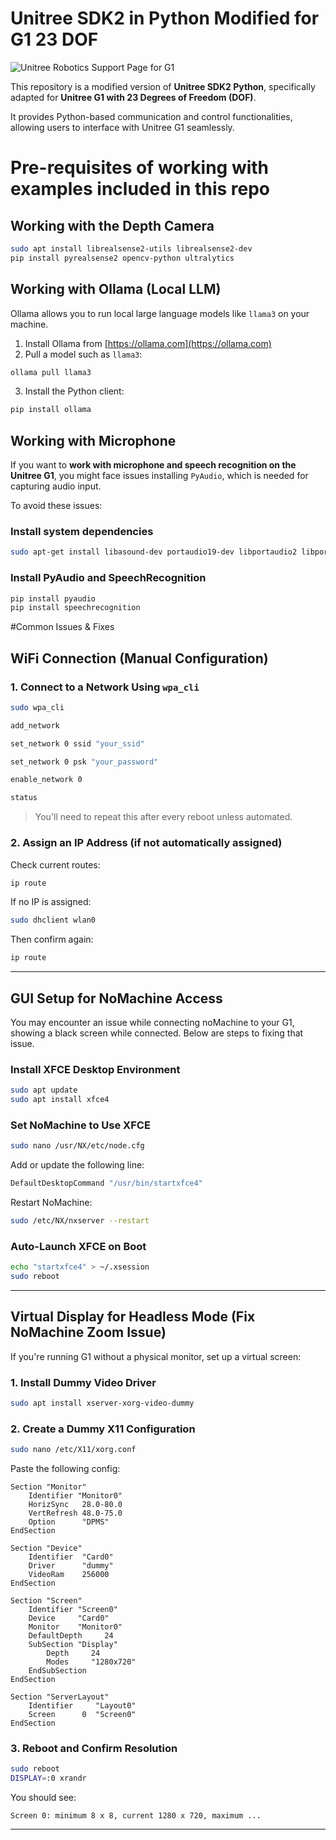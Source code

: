 
# Unitree SDK2 in Python Modified for G1 23 DOF

![Unitree Robotics Support Page for G1](https://support.unitree.com/home/en/G1_developer/about_G1)

This repository is a modified version of **Unitree SDK2 Python**, specifically adapted for **Unitree G1 with 23 Degrees of Freedom (DOF)**.

It provides Python-based communication and control functionalities, allowing users to interface with Unitree G1 seamlessly.


# Pre-requisites of working with examples included in this repo


## Working with the Depth Camera

```bash
sudo apt install librealsense2-utils librealsense2-dev
pip install pyrealsense2 opencv-python ultralytics
```


## Working with Ollama (Local LLM)

Ollama allows you to run local large language models like `llama3` on your machine.

1. Install Ollama from [https://ollama.com](https://ollama.com)
2. Pull a model such as `llama3`:
```bash
ollama pull llama3
```
3. Install the Python client:
```bash
pip install ollama
```

## Working with Microphone

If you want to **work with microphone and speech recognition on the Unitree G1**, you might face issues installing `PyAudio`, which is needed for capturing audio input.

To avoid these issues:

### Install system dependencies

```bash
sudo apt-get install libasound-dev portaudio19-dev libportaudio2 libportaudiocpp0

```

### Install PyAudio and SpeechRecognition

```bash
pip install pyaudio
pip install speechrecognition
```

#Common Issues & Fixes

## WiFi Connection (Manual Configuration)

### 1. Connect to a Network Using `wpa_cli`

```bash
sudo wpa_cli

add_network

set_network 0 ssid "your_ssid"

set_network 0 psk "your_password"

enable_network 0

status
```

> You'll need to repeat this after every reboot unless automated.

### 2. Assign an IP Address (if not automatically assigned)

Check current routes:
```bash
ip route
```

If no IP is assigned:
```bash
sudo dhclient wlan0
```

Then confirm again:
```bash
ip route
```

---

## GUI Setup for NoMachine Access

You may encounter an issue while connecting noMachine to your G1, showing a black screen while connected.
Below are steps to fixing that issue.

### Install XFCE Desktop Environment

```bash
sudo apt update
sudo apt install xfce4
```

### Set NoMachine to Use XFCE

```bash
sudo nano /usr/NX/etc/node.cfg
```

Add or update the following line:
```bash
DefaultDesktopCommand "/usr/bin/startxfce4"
```

Restart NoMachine:
```bash
sudo /etc/NX/nxserver --restart
```

### Auto-Launch XFCE on Boot

```bash
echo "startxfce4" > ~/.xsession
sudo reboot
```

---

## Virtual Display for Headless Mode (Fix NoMachine Zoom Issue)

If you're running G1 without a physical monitor, set up a virtual screen:

### 1. Install Dummy Video Driver

```bash
sudo apt install xserver-xorg-video-dummy
```

### 2. Create a Dummy X11 Configuration

```bash
sudo nano /etc/X11/xorg.conf
```

Paste the following config:

```
Section "Monitor"
    Identifier "Monitor0"
    HorizSync   28.0-80.0
    VertRefresh 48.0-75.0
    Option      "DPMS"
EndSection

Section "Device"
    Identifier  "Card0"
    Driver      "dummy"
    VideoRam    256000
EndSection

Section "Screen"
    Identifier "Screen0"
    Device     "Card0"
    Monitor    "Monitor0"
    DefaultDepth     24
    SubSection "Display"
        Depth     24
        Modes     "1280x720"
    EndSubSection
EndSection

Section "ServerLayout"
    Identifier     "Layout0"
    Screen      0  "Screen0"
EndSection
```

### 3. Reboot and Confirm Resolution

```bash
sudo reboot
DISPLAY=:0 xrandr
```

You should see:
```
Screen 0: minimum 8 x 8, current 1280 x 720, maximum ...
```

---
